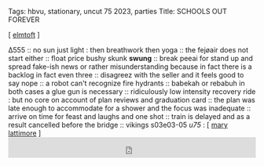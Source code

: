 Tags: hbvu, stationary, uncut 75 2023, parties
Title: SCHOOLS OUT FOREVER
  
[ [elmtoft](https://maps.app.goo.gl/BNDrJaoVYjrrVhnm9) ]

∆555 :: no sun just light : then breathwork then yoga :: the fejøair does not start either :: float price bushy skunk **swung** :: break peeai for stand up and spread fake-ish news or rather misunderstanding because in fact there is a backlog in fact even three :: disagreez with the seller and it feels good to say nope :: a robot can't recognize fire hydrants :: babekah or rebabuh in both cases a glue gun is necessary :: ridiculously low intensity recovery ride : but no core on account of plan reviews and graduation card :: the plan was late enough to accommodate for a shower and the focus was inadequate :: arrive on time for feast and laughs and one shot :: train is delayed and as a result cancelled before the bridge :: vikings s03e03-05
_u75_ : [ [mary lattimore](https://www.allmusic.com/album/goodbye-hotel-arkada-mw0004058507) ]<iframe style="border: 0; width: 100%; height: 42px;" src="https://bandcamp.com/EmbeddedPlayer/album=3608090935/size=small/bgcol=ffffff/linkcol=0687f5/transparent=true/" seamless><a href="https://tuluumshimmering.bandcamp.com/album/set-the-controls-for-the-heart-of-the-sun">Set the Controls for the Heart of the Sun by Tuluum Shimmering</a></iframe>  

<!--stackedit_data:
eyJoaXN0b3J5IjpbMTkwMDEyMTAwMl19
-->